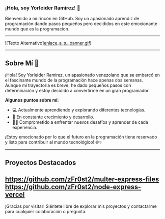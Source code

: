 ### ¡Hola, soy Yorleider Ramirez! 👋

Bienvenido a mi rincón en GitHub. Soy un apasionado aprendiz de programación dando pasos pequeños pero decididos en este emocionante mundo que es la programacion.

---

![Texto Alternativo][enlace_a_tu_banner.gif](https://giphy.com/gifs/art-pixel-city-NKEt9elQ5cR68))

---

## Sobre Mí 🚀

¡Hola! Soy Yorleider Ramirez, un apasionado venezolano que se embarcó en el fascinante mundo de la programación hace apenas dos semanas. Aunque mi trayectoria es breve, he dado pequeños pasos con determinación y estoy decidido a convertirme en un gran programador.

**Algunos puntos sobre mí:**
- 💻 Actualmente aprendiendo y explorando diferentes tecnologías.
- 🌱 En constante crecimiento y desarrollo.
- 👨‍💻 Comprometido a enfrentar nuevos desafíos y aprender de cada experiencia.

¡Estoy emocionado por lo que el futuro en la programación tiene reservado y listo para contribuir al mundo tecnológico! 🌐✨


---

## Proyectos Destacados
https://github.com/zFr0st2/multer-express-files
https://github.com/zFr0st2/node-express-vercel
---

¡Gracias por visitar! Siéntete libre de explorar mis proyectos y contactarme para cualquier colaboración o pregunta.
